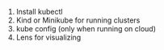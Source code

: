 1. Install kubectl
2. Kind or Minikube for running clusters
3. kube config (only when running on cloud)
4. Lens for visualizing
